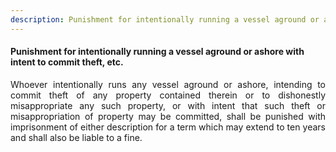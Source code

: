 ```yaml
---
description: Punishment for intentionally running a vessel aground or ashore with intent to commit theft, etc.
---
```


#### Punishment for intentionally running a vessel aground or ashore with intent to commit theft, etc.
<div style="text-align: justify">

Whoever intentionally runs any vessel aground or ashore, intending to commit theft of any property contained therein or to dishonestly misappropriate any such property, or with intent that such theft or misappropriation of property may be committed, shall be punished with imprisonment of either description for a term which may extend to ten years and shall also be liable to a fine.

</div>
